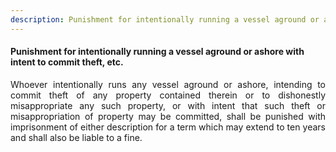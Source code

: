 ```yaml
---
description: Punishment for intentionally running a vessel aground or ashore with intent to commit theft, etc.
---
```


#### Punishment for intentionally running a vessel aground or ashore with intent to commit theft, etc.
<div style="text-align: justify">

Whoever intentionally runs any vessel aground or ashore, intending to commit theft of any property contained therein or to dishonestly misappropriate any such property, or with intent that such theft or misappropriation of property may be committed, shall be punished with imprisonment of either description for a term which may extend to ten years and shall also be liable to a fine.

</div>
